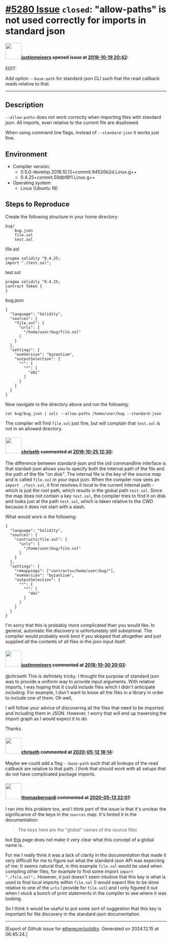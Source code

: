 # [\#5280 Issue](https://github.com/ethereum/solidity/issues/5280) `closed`: "allow-paths" is not used correctly for imports in standard json

#### <img src="https://avatars.githubusercontent.com/u/3220045?u=f787ef3ead51711fec653f3eebcf5fa32e3b9379&v=4" width="50">[justinmeiners](https://github.com/justinmeiners) opened issue at [2018-10-19 20:42](https://github.com/ethereum/solidity/issues/5280):

EDIT:

Add option `--base-path` for standard-json CLI such that the read callback reads relative to that.

---

<!--## Prerequisites

- First, many thanks for taking part in the community. We really appreciate that.
- We realize there is a lot of information requested here. We ask only that you do your best to provide as much information as possible so we can better help you.
- Support questions are better asked in one of the following locations:
	- [Solidity chat](https://gitter.im/ethereum/solidity)
	- [Stack Overflow](https://ethereum.stackexchange.com/)
- Ensure the issue isn't already reported.
- The issue should be reproducible with the latest solidity version; however, this isn't a hard requirement and being reproducible with an older version is sufficient.
-->

## Description

`--allow-paths` does not work correctly when importing files with standard json. All imports, even relative to the current file are disallowed. 

When using command line flags, instead of `--standard-json` it works just fine.

## Environment

- Compiler version:
   * 0.5.0-develop.2018.10.12+commit.94526b2d.Linux.g++
   * 0.4.25+commit.59dbf8f1.Linux.g++
- Operating system:
   * Linux (Ubuntu 18)

## Steps to Reproduce

Create the following structure in your home directory:
```
bug/
    bug.json
    file.sol
    test.sol
```

file.sol
```
pragma solidity ^0.4.25;
import "./test.sol";
```

test.sol
```
pragma solidity ^0.4.25;
contract Token {
}
```

bug.json
```
{
  "language": "Solidity",
  "sources": {
    "file.sol": {
      "urls": [
        "/home/user/bug/file.sol"
      ]
    }
  },
  "settings": {
    "evmVersion": "byzantium",
    "outputSelection": {
      "*": {
        "*": [
          "abi"
        ]
      }
    }
  }
}
```

Now navigate to the directory above and run the following:
```
cat bug/bug.json | solc --allow-paths /home/user/bug --standard-json
```
The compiler will find `file.sol` just fine, but will complain that `test.sol` is not in an allowed directory.


<!--
Please provide a *minimal* source code example to trigger the bug you have found.
Please also mention any command line flags that are necessary for triggering the bug.
Provide as much information as necessary to reproduce the bug.

```
// Some *minimal* Solidity source code to reproduce the bug.
// ...
```
-->

#### <img src="https://avatars.githubusercontent.com/u/9073706?v=4" width="50">[chriseth](https://github.com/chriseth) commented at [2018-10-25 12:30](https://github.com/ethereum/solidity/issues/5280#issuecomment-433031695):

The difference between standard-json and the old commandline interface is that stardad-json allows you to specify both the internal path of the file and the path of the file "on disk". The internal file is the key of the source map and is called `file.sol` in your input json. When the compiler now sees an `import ./test.sol`, it first resolves it local to the current internal path - which is just the root path, which results in the global path `test.sol`. Since the map does not contain a key `test.sol`, the compiler tries to find it on disk and looks just at the path `test.sol`, which is taken relative to the CWD because it does not start with a slash.

What would work is the following:
```
{
  "language": "Solidity",
  "sources": {
    "contracts/file.sol": {
      "urls": [
        "/home/user/bug/file.sol"
      ]
    }
  },
  "settings": {
    "remappings": ["contracts=/home/user/bug/"],
    "evmVersion": "byzantium",
    "outputSelection": {
      "*": {
        "*": [
          "abi"
        ]
      }
    }
  }
}
```

I'm sorry that this is probably more complicated than you would like. In general, automatic file discovery is unfortunately still suboptimal. The compiler would probably work best if you skipped that altogether and just supplied all the contents of all files in the json input itself.

#### <img src="https://avatars.githubusercontent.com/u/3220045?u=f787ef3ead51711fec653f3eebcf5fa32e3b9379&v=4" width="50">[justinmeiners](https://github.com/justinmeiners) commented at [2018-10-30 20:03](https://github.com/ethereum/solidity/issues/5280#issuecomment-434449209):

@chriseth  This is definitely tricky. I thought the purpose of standard json was to provide a uniform way to provide input arguments. With relative imports, I was hoping that it could include files which I didn't anticipate including. For example, I don't want to know all the files in a library in order to include one of them. Oh well,

I will follow your advice of discovering all the files that need to be imported and including them in JSON. However, I worry that will end up traversing the import graph as I would expect it to do.

Thanks.

#### <img src="https://avatars.githubusercontent.com/u/9073706?v=4" width="50">[chriseth](https://github.com/chriseth) commented at [2020-05-12 18:14](https://github.com/ethereum/solidity/issues/5280#issuecomment-627508088):

Maybe we could add a flag `--base-path` such that all lookups of the read callback are relative to that path. I think that should work with all setups that do not have complicated package imports.

#### <img src="https://avatars.githubusercontent.com/u/25710654?u=ed58383d44cf7ca2dd5926cbdf3501c2831f725c&v=4" width="50">[thomasbernardi](https://github.com/thomasbernardi) commented at [2020-05-13 22:01](https://github.com/ethereum/solidity/issues/5280#issuecomment-628268525):

I ran into this problem too, and I think part of the issue is that it's unclear the significance of the keys in the `sources` map. It's hinted it in the documentation:
> The keys here are the "global" names of the source files

but [this](https://solidity.readthedocs.io/en/v0.6.6/using-the-compiler.html) page does not make it very clear what this concept of a global name is.

For me I really think it was a lack of clarity in the documentation that made it very difficult for me to figure out what the standard-json API was expecting of me: It seems natural that, in this example `file.sol` would be used when compiling other files, for example to find some import `import "./file.sol";`. However, it just doesn't seem intuitive that this key is what is used to find local imports within `file.sol` (I would expect this to be done relative to one of the `urls` I provide for `file.sol`) and I only figured it out when I stuck a bunch of print statements in the compiler to see where it was looking.

So I think it would be useful to put some sort of suggestion that this key is important for file discovery in the standard-json documentation.


-------------------------------------------------------------------------------



[Export of Github issue for [ethereum/solidity](https://github.com/ethereum/solidity). Generated on 2024.12.15 at 06:45:24.]
